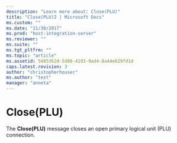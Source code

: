 ```yaml
---
description: "Learn more about: Close(PLU)"
title: "Close(PLU)2 | Microsoft Docs"
ms.custom: ""
ms.date: "11/30/2017"
ms.prod: "host-integration-server"
ms.reviewer: ""
ms.suite: ""
ms.tgt_pltfrm: ""
ms.topic: "article"
ms.assetid: 5485362d-5d08-4193-9ad4-0a44e629fd1d
caps.latest.revision: 3
author: "christopherhouser"
ms.author: "test"
manager: "anneta"
---
```

# Close(PLU)
The **Close(PLU)** message closes an open primary logical unit (PLU) connection.

